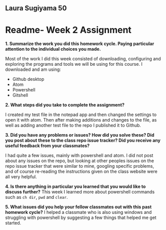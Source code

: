 ## Laura Sugiyama 50
# Readme- Week 2 Assignment

**1. Summarize the work you did this homework cycle. Paying particular attention to the individual choices you made.**

  Most of the work I did this week consisted of downloading, configuring and exploring the programs and tools we will be using for this course.
I downloaded and am using:
  - Github desktop
  - Atom
  - Powershell
  - Gitshell

**2. What steps did you take to complete the assignment?**

  I created my test file in the notepad app and then changed the settings to open it with atom.  Then after making additions and changes to the file, as well as adding another test file to the repo I published it to Github.

**3. Did you have any problems or issues? How did you solve these? Did you post about these to the class repo issue tracker? Did you receive any useful feedback from your classmates?**

  I had quite a few issues, mainly with powershell and atom.  I did not post about any issues on the repo, but looking at other peoples issues on the repo issue tracker that were similar to mine, googling specific problems, and of course re-reading the instructions given on the class website were all very helpful.

**4. Is there anything in particular you learned that you would like to discuss further?**
  This week I learned more about powershell commands such as `ch dir`, `pwd` and `clear`.

**5. What issues did you help your fellow classmates out with this past homework cycle?**
  I helped a classmate who is also using windows and struggling with powershell by suggesting a few things that helped me get started.
